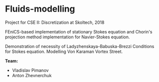 # Fluids-modelling
Project for CSE II: Discretization at Skoltech, 2018

FEniCS-based implementation of stationary Stokes equation and Chorin's projection method implementation for Navier-Stokes equation.

Demonstration of necessity of Ladyzhenskaya-Babuska-Brezzi Conditions for Stokes equation. Modelling Von Karaman Vortex Street.

**Team:**

  * Vladislav Pimanov
  * Anton Zhevnerchuk
